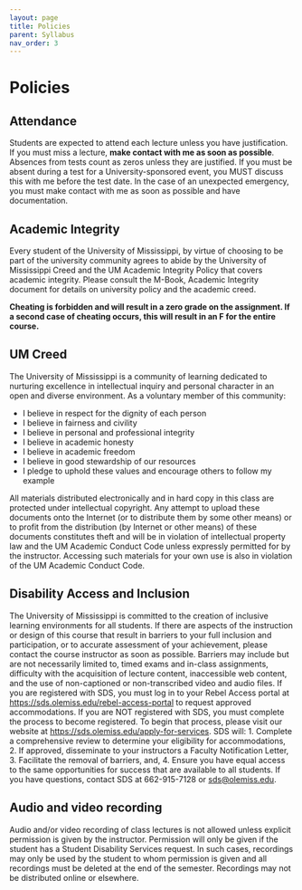 ```yaml
---
layout: page
title: Policies
parent: Syllabus
nav_order: 3
---
```


# Policies

## Attendance

Students are expected to attend each lecture unless you have justification. If you must miss a lecture, **make contact with me as soon as possible**. Absences from tests count as zeros unless they are justified. If you must be absent during a test for a University-sponsored event, you MUST discuss this with me before the test date. In the case of an unexpected emergency, you must make contact with me as soon as possible and have documentation.


## Academic Integrity

Every student of the University of Mississippi, by virtue of choosing to be part of the university community agrees to abide by the University of Mississippi Creed and the UM Academic Integrity Policy that covers academic integrity. Please consult the M-Book, Academic Integrity document for details on university policy and the academic creed.

**Cheating is forbidden and will result in a zero grade on the assignment. If a second case of cheating occurs, this will result in an F for the entire course.**

## UM Creed
The University of Mississippi is a community of learning dedicated to nurturing excellence in intellectual inquiry and personal character in an open and diverse environment. As a voluntary member of this community:

- I believe in respect for the dignity of each person
- I believe in fairness and civility
- I believe in personal and professional integrity
- I believe in academic honesty
- I believe in academic freedom
- I believe in good stewardship of our resources
- I pledge to uphold these values and encourage others to follow my example

All materials distributed electronically and in hard copy in this class are protected under intellectual copyright. Any attempt to upload these documents onto the Internet (or to distribute them by some other means) or to profit from the distribution (by Internet or other means) of these documents constitutes theft and will be in violation of intellectual property law and the UM Academic Conduct Code unless expressly permitted for by the instructor. Accessing such materials for your own use is also in violation of the UM Academic Conduct Code.

## Disability Access and Inclusion

The University of Mississippi is committed to the creation of inclusive learning environments for all students. If there are aspects of the instruction or design of this course that result in barriers to your full inclusion and participation, or to accurate assessment of your achievement, please contact the course instructor as soon as possible. Barriers may include but are not necessarily limited to, timed exams and in-class assignments, difficulty with the acquisition of lecture content, inaccessible web content, and the use of non-captioned or non-transcribed video and audio files. If you are registered with SDS, you must log in to your Rebel Access portal at https://sds.olemiss.edu/rebel-access-portal to request approved accommodations. If you are NOT registered with SDS, you must complete the process to become registered. To begin that process, please visit our website at https://sds.olemiss.edu/apply-for-services. SDS will: 1. Complete a comprehensive review to determine your eligibility for accommodations, 2. If approved, disseminate to your instructors a Faculty Notification Letter, 3. Facilitate the removal of barriers, and, 4. Ensure you have equal access to the same opportunities for success that are available to all students. If you have questions, contact SDS at 662-915-7128 or sds@olemiss.edu.

## Audio and video recording

Audio and/or video recording of class lectures is not allowed unless explicit permission is given by the instructor. Permission will only be given if the student has a Student Disability Services request. In such cases, recordings may only be used by the student to whom permission is given and all recordings must be deleted at the end of the semester. Recordings may not be distributed online or elsewhere.